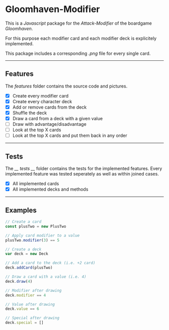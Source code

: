 # Gloomhaven-Modifier
This is a *Javascript* package for the *Attack-Modifier* of the boardgame *Gloomhaven*.

For this purpose each modifier card and each modifier deck is explicitely implemented.

This package includes a corresponding *.png* file for every single card.

---

## Features
The *features* folder contains the source code and pictures.

- [x] Create every modifier card
- [x] Create every character deck
- [x] Add or remove cards from the deck
- [x] Shuffle the deck
- [x] Draw a card from a deck with a given value
- [ ] Draw with advantage/disadvantage
- [ ] Look at the top X cards
- [ ] Look at the top X cards and put them back in any order

---

## Tests
The *__ tests __* folder contains the tests for the implemented features.
Every implemented feature was tested seperately as well as within joined cases.

- [x] All implemented cards
- [x] All implemented decks and methods

---

## Examples

```javascript
// Create a card
const plusTwo = new PlusTwo

// Apply card modifier to a value
plusTwo.modifier(3) == 5

// Create a deck
var deck = new Deck

// Add a card to the deck (i.e. +2 card)
deck.addCard(plusTwo)

// Draw a card with a value (i.e. 4)
deck.draw(4)

// Modifier after drawing
deck.modifier == 4

// Value after drawing
deck.value == 6

// Special after drawing
deck.special = []
```